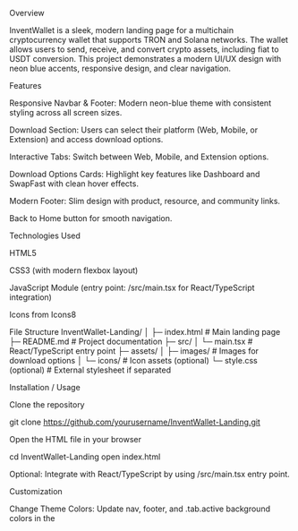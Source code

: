 Overview

InventWallet is a sleek, modern landing page for a multichain cryptocurrency wallet that supports TRON and Solana networks. The wallet allows users to send, receive, and convert crypto assets, including fiat to USDT conversion. This project demonstrates a modern UI/UX design with neon blue accents, responsive design, and clear navigation.

Features

Responsive Navbar & Footer: Modern neon-blue theme with consistent styling across all screen sizes.

Download Section: Users can select their platform (Web, Mobile, or Extension) and access download options.

Interactive Tabs: Switch between Web, Mobile, and Extension options.

Download Options Cards: Highlight key features like Dashboard and SwapFast with clean hover effects.

Modern Footer: Slim design with product, resource, and community links.

Back to Home button for smooth navigation.

Technologies Used

HTML5

CSS3 (with modern flexbox layout)

JavaScript Module (entry point: /src/main.tsx for React/TypeScript integration)

Icons from Icons8

File Structure
InventWallet-Landing/
│
├─ index.html             # Main landing page
├─ README.md              # Project documentation
├─ src/
│  └─ main.tsx            # React/TypeScript entry point
├─ assets/
│  ├─ images/             # Images for download options
│  └─ icons/              # Icon assets (optional)
└─ style.css (optional)   # External stylesheet if separated

Installation / Usage

Clone the repository

git clone https://github.com/yourusername/InventWallet-Landing.git


Open the HTML file in your browser

cd InventWallet-Landing
open index.html


Optional: Integrate with React/TypeScript by using /src/main.tsx entry point.

Customization

Change Theme Colors: Update nav, footer, and .tab.active background colors in the <style> section.

Add/Remove Download Options: Modify .download-options section in index.html.

Update Links: Change navbar, product, resource, and community links as required.

Screenshots

Contribution

Contributions are welcome! You can:

Improve UI/UX for mobile devices

Add animations to tabs and download cards

Integrate with backend APIs for live wallet functionality

License

MIT License © 2025 InventWallet
